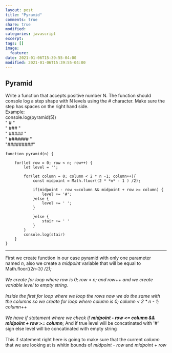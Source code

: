 ```yaml
---
layout: post
title: "Pyramid"
comments: true
share: true
modified:
categories: javascript
excerpt:
tags: []
image:
  feature:
date: 2021-01-06T15:39:55-04:00
modified: 2021-01-06T15:39:55-04:00
---
```


## Pyramid


Write a function that accepts positive number N. The function should console log a step shape with N levels using the # character. Make sure the step has spaces on the right hand side.
<br>
Example:<br>
console.log(pyramid(5))<br>
"    #    "<br>
"   ###   "<br>
"  #####  "<br>
" ####### "<br>
"#########"<br>


~~~
function pyramid(n) {

	for(let row = 0; row < n; row++) {
		let level = '';

		for(let column = 0; column < 2 * n -1; column++){
			const midpoint = Math.floor((2 * *n* - 1 ) /2);

			if(midpoint - row <=column && midpoint + row >= column) {
				level += '#';
			}else {
				level += ' ';
			}		
				
			}else {
				stair += ' '
			}
		}
		console.log(stair)
	}
}

~~~
___

First we create function in our case pyramid with only one parameter named *n*, also we create a *midpoint* variable that will be equal to Math.floor((2*n-1/) /2);
<br><br>
We create for loop where *row* is 0; *row* < *n*; and *row*++ and we create variable level to empty string.
<br><br>
Inside the first for loop where we loop the rows now we do the same with the columns so we create for loop where *column* is 0; *column* < 2 * n - 1; *column*++
<br><br>
We have if statement where we check if ****midpoint* - *row* <= *column* && *midpoint* + *row* >= column****; And if true level will be concatinated with '#' sign else level will be concatinated with empty string
<br><br>
This if statement right here is going to make sure that the current *column* that we are looking at is whitin bounds of *midpoint* - *row* and *midpoint* + *row*
<br><br>